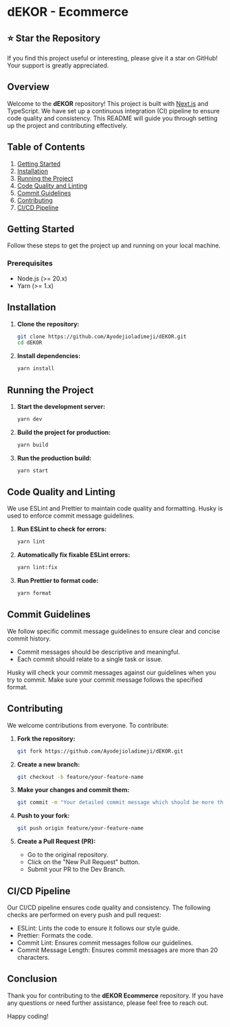 # dEKOR - Ecommerce

## ⭐ Star the Repository

If you find this project useful or interesting, please give it a star on GitHub! Your support is greatly appreciated.

## Overview

Welcome to the **dEKOR** repository! This project is built with [Next.js](https://nextjs.org/) and TypeScript. We have set up a continuous integration (CI) pipeline to ensure code quality and consistency. This README will guide you through setting up the project and contributing effectively.

## Table of Contents

1. [Getting Started](#getting-started)
2. [Installation](#installation)
3. [Running the Project](#running-the-project)
4. [Code Quality and Linting](#code-quality-and-linting)
5. [Commit Guidelines](#commit-guidelines)
6. [Contributing](#contributing)
7. [CI/CD Pipeline](#cicd-pipeline)

## Getting Started

Follow these steps to get the project up and running on your local machine.

### Prerequisites

- Node.js (>= 20.x)
- Yarn (>= 1.x)

## Installation

1. **Clone the repository:**

    ```bash
    git clone https://github.com/Ayodejioladimeji/dEKOR.git
    cd dEKOR
    ```

2. **Install dependencies:**

    ```bash
    yarn install
    ```

## Running the Project

1. **Start the development server:**

    ```bash
    yarn dev
    ```

2. **Build the project for production:**

    ```bash
    yarn build
    ```

3. **Run the production build:**

    ```bash
    yarn start
    ```

## Code Quality and Linting

We use ESLint and Prettier to maintain code quality and formatting. Husky is used to enforce commit message guidelines.

1. **Run ESLint to check for errors:**

    ```bash
    yarn lint
    ```

2. **Automatically fix fixable ESLint errors:**

    ```bash
    yarn lint:fix
    ```

3. **Run Prettier to format code:**

    ```bash
    yarn format
    ```

## Commit Guidelines

We follow specific commit message guidelines to ensure clear and concise commit history.

- Commit messages should be descriptive and meaningful.
- Each commit should relate to a single task or issue.

Husky will check your commit messages against our guidelines when you try to commit. Make sure your commit message follows the specified format.

## Contributing

We welcome contributions from everyone. To contribute:

1. **Fork the repository:**

    ```bash
    git fork https://github.com/Ayodejioladimeji/dEKOR.git
    ```

2. **Create a new branch:**

    ```bash
    git checkout -b feature/your-feature-name
    ```

3. **Make your changes and commit them:**

    ```bash
    git commit -m "Your detailed commit message which should be more than 15 characters, It should start with Capital case and your commit message should end with Fullstop(.)"
    ```

4. **Push to your fork:**

    ```bash
    git push origin feature/your-feature-name
    ```

5. **Create a Pull Request (PR):**

    - Go to the original repository.
    - Click on the "New Pull Request" button.
    - Submit your PR to the Dev Branch.

## CI/CD Pipeline

Our CI/CD pipeline ensures code quality and consistency. The following checks are performed on every push and pull request:

- ESLint: Lints the code to ensure it follows our style guide.
- Prettier: Formats the code.
- Commit Lint: Ensures commit messages follow our guidelines.
- Commit Message Length: Ensures commit messages are more than 20 characters.

## Conclusion

Thank you for contributing to the **dEKOR Ecommerce** repository. If you have any questions or need further assistance, please feel free to reach out.

Happy coding!
